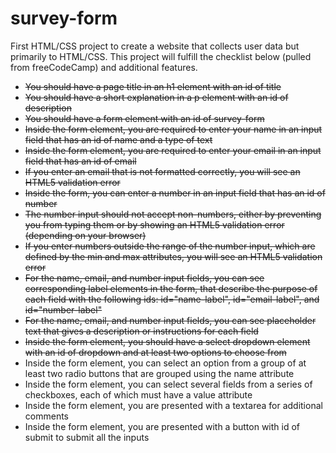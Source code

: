 # survey-form
First HTML/CSS project to create a website that collects user data but primarily to HTML/CSS. This project will fulfill the checklist below (pulled from freeCodeCamp) and additional features.

* ~~You should have a page title in an h1 element with an id of title~~
* ~~You should have a short explanation in a p element with an id of description~~
* ~~You should have a form element with an id of survey-form~~
* ~~Inside the form element, you are required to enter your name in an input field that has an id of name and a type of text~~
* ~~Inside the form element, you are required to enter your email in an input field that has an id of email~~
* ~~If you enter an email that is not formatted correctly, you will see an HTML5 validation error~~
* ~~Inside the form, you can enter a number in an input field that has an id of number~~
* ~~The number input should not accept non-numbers, either by preventing you from typing them or by showing an HTML5 validation error (depending on your browser)~~
* ~~If you enter numbers outside the range of the number input, which are defined by the min and max attributes, you will see an HTML5 validation error~~
* ~~For the name, email, and number input fields, you can see corresponding label elements in the form, that describe the purpose of each field with the following ids: id="name-label", id="email-label", and id="number-label"~~
* ~~For the name, email, and number input fields, you can see placeholder text that gives a description or instructions for each field~~
* ~~Inside the form element, you should have a select dropdown element with an id of dropdown and at least two options to choose from~~
* Inside the form element, you can select an option from a group of at least two radio buttons that are grouped using the name attribute
* Inside the form element, you can select several fields from a series of checkboxes, each of which must have a value attribute
* Inside the form element, you are presented with a textarea for additional comments
* Inside the form element, you are presented with a button with id of submit to submit all the inputs
